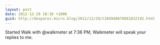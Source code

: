 ```yaml
---
layout: post
date: 2012-12-29 18:36 +1000
guid: http://desparoz.micro.blog/2012/12/29/t284940878081032192.html
---
```

Started Walk with @walkmeter at 7:36 PM, Walkmeter will speak your replies to me.
